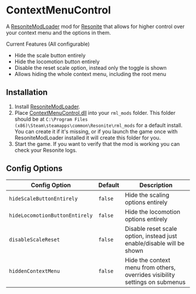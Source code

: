 # ContextMenuControl

A [ResoniteModLoader](https://github.com/resonite-modding-group/ResoniteModLoader) mod for [Resonite](https://resonite.com/) that allows for higher control over your context menu and the options in them.

Current Features (All configurable)
* Hide the scale button entirely
* Hide the locomotion button entirely
* Disable the reset scale option, instead only the toggle is shown
* Allows hiding the whole context menu, including the root menu

## Installation
1. Install [ResoniteModLoader](https://github.com/resonite-modding-group/ResoniteModLoader).
1. Place [ContextMenuControl.dll](https://github.com/XDelta/ContextMenuControl/releases/latest/download/ContextMenuControl.dll) into your `rml_mods` folder. This folder should be at `C:\Program Files (x86)\Steam\steamapps\common\Resonite\rml_mods` for a default install. You can create it if it's missing, or if you launch the game once with ResoniteModLoader installed it will create this folder for you.
1. Start the game. If you want to verify that the mod is working you can check your Resonite logs.

## Config Options

| Config Option     | Default | Description |
| ------------------ | ------- | ----------- |
| `hideScaleButtonEntirely` | `false` | Hide the scaling options entirely |
| `hideLocomotionButtonEntirely` | `false` | Hide the locomotion options entirely |
| `disableScaleReset` | `false` | Disable reset scale option, instead just enable/disable will be shown |
| `hiddenContextMenu` | `false` | Hide the context menu from others, overrides visibility settings on submenus |